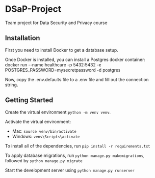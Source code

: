 # DSaP-Project
Team project for Data Security and Privacy course

## Installation
First you need to install Docker to get a database setup.

Once Docker is installed, you can install a Postgres docker container: docker run --name healthcare -p 5432:5432 -e POSTGRES_PASSWORD=mysecretpassword -d postgres

Now, copy the .env.defaults file to a .env file and fill out the connection string.

## Getting Started
Create the virtual environment `python -m venv venv`.

Activate the virtual environment:
- Mac: `source venv/bin/activate`
- Windows: `venv\Scripts\activate`

To install all of the dependencies, run `pip install -r requirements.txt`

To apply database migrations, run `python manage.py makemigrations`,
followed by `python manage.py migrate`

Start the development server using `python manage.py runserver`